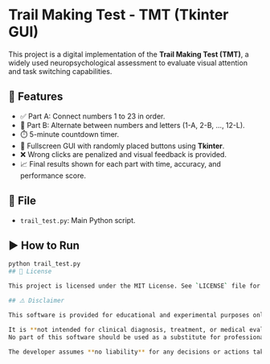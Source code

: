 # Trail Making Test - TMT (Tkinter GUI)

This project is a digital implementation of the **Trail Making Test (TMT)**, a widely used neuropsychological assessment to evaluate visual attention and task switching capabilities.

## 🧠 Features

- ✅ Part A: Connect numbers 1 to 23 in order.
- 🔁 Part B: Alternate between numbers and letters (1-A, 2-B, ..., 12-L).
- ⏱️ 5-minute countdown timer.
- 🎨 Fullscreen GUI with randomly placed buttons using **Tkinter**.
- ❌ Wrong clicks are penalized and visual feedback is provided.
- 📈 Final results shown for each part with time, accuracy, and performance score.

## 📂 File

- `trail_test.py`: Main Python script.

## ▶️ How to Run

```bash
python trail_test.py
## 📄 License

This project is licensed under the MIT License. See `LICENSE` file for details.

## ⚠️ Disclaimer

This software is provided for educational and experimental purposes only.

It is **not intended for clinical diagnosis, treatment, or medical evaluation**.  
No part of this software should be used as a substitute for professional healthcare services.

The developer assumes **no liability** for any decisions or actions taken based on the output of this program.

